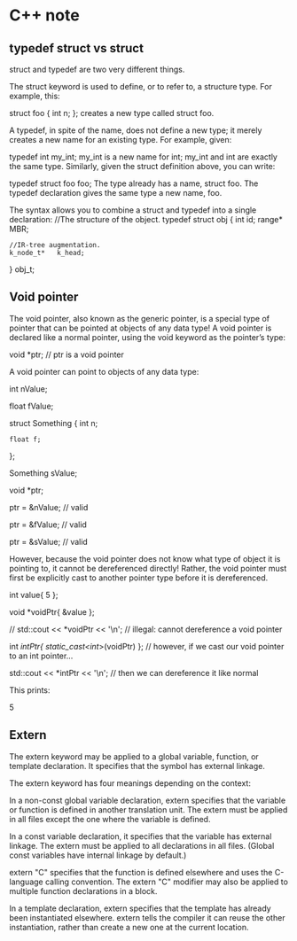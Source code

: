 # C++ note
## typedef struct vs struct

struct and typedef are two very different things.

The struct keyword is used to define, or to refer to, a structure type. For example, this:

struct foo {
    int n;
};
creates a new type called struct foo.

A typedef, in spite of the name, does not define a new type; it merely creates a new name for an existing type. For example, given:

typedef int my_int;
my_int is a new name for int; my_int and int are exactly the same type. Similarly, given the struct definition above, you can write:

typedef struct foo foo;
The type already has a name, struct foo. The typedef declaration gives the same type a new name, foo.

The syntax allows you to combine a struct and typedef into a single declaration:
//The structure of the object.
typedef struct obj
{
	int			id;
	range*		MBR;

	//IR-tree augmentation.
	k_node_t*	k_head;

}	obj_t;

## Void pointer


The void pointer, also known as the generic pointer, is a special type of pointer that can be pointed at objects of any data type! A void pointer is declared like a normal pointer, using the void keyword as the pointer’s type:


void *ptr; // ptr is a void pointer

A void pointer can point to objects of any data type:


int nValue;

float fValue;


struct Something
{
    int n;
    
    float f;
};


Something sValue;
 
void *ptr;

ptr = &nValue; // valid

ptr = &fValue; // valid

ptr = &sValue; // valid


However, because the void pointer does not know what type of object it is pointing to, it cannot be dereferenced directly! Rather, the void pointer must first be explicitly cast to another pointer type before it is dereferenced.

int value{ 5 };

void *voidPtr{ &value };
 
 
// std::cout << *voidPtr << '\n'; // illegal: cannot dereference a void pointer


int *intPtr{ static_cast<int*>(voidPtr) }; // however, if we cast our void pointer to an int pointer...


std::cout << *intPtr << '\n'; // then we can dereference it like normal

This prints:


5

## Extern
The extern keyword may be applied to a global variable, function, or template declaration. It specifies that the symbol has external linkage. 


The extern keyword has four meanings depending on the context:


In a non-const global variable declaration, extern specifies that the variable or function is defined in another translation unit. The extern must be applied in all files except the one where the variable is defined.


In a const variable declaration, it specifies that the variable has external linkage. The extern must be applied to all declarations in all files. (Global const variables have internal linkage by default.)


extern "C" specifies that the function is defined elsewhere and uses the C-language calling convention. The extern "C" modifier may also be applied to multiple function declarations in a block.


In a template declaration, extern specifies that the template has already been instantiated elsewhere. extern tells the compiler it can reuse the other instantiation, rather than create a new one at the current location.
